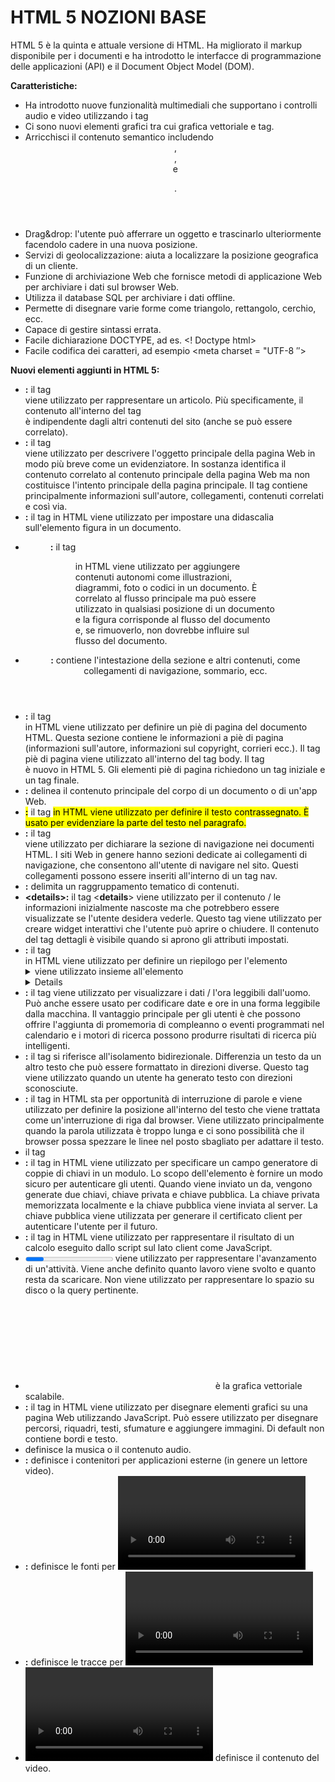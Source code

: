 # HTML 5 NOZIONI BASE

 HTML 5 è la quinta e attuale versione di HTML. Ha migliorato il markup disponibile per i documenti e ha introdotto le  interfacce di programmazione delle applicazioni (API) e il Document  Object Model (DOM).

**Caratteristiche:**

- Ha introdotto nuove funzionalità multimediali che supportano i controlli  audio e video utilizzando i tag <audio> e <video>.
- Ci sono nuovi elementi grafici tra cui grafica vettoriale e tag.
- Arricchisci il contenuto semantico includendo <header> <footer>, <article>, <section> e <figure>.
- Drag&drop: l'utente può afferrare un oggetto e trascinarlo ulteriormente facendolo cadere in una nuova posizione.
- Servizi di geolocalizzazione: aiuta a localizzare la posizione geografica di un cliente.
- Funzione di archiviazione Web che fornisce metodi di applicazione Web per archiviare i dati sul browser Web.
- Utilizza il database SQL per archiviare i dati offline.
- Permette di disegnare varie forme come triangolo, rettangolo, cerchio, ecc.
- Capace di gestire sintassi errata.
- Facile dichiarazione DOCTYPE, ad es. <! Doctype html>
- Facile codifica dei caratteri, ad esempio <meta charset = "UTF-8 ″>

**Nuovi elementi aggiunti in HTML 5:**

- **<article>:** il tag <article> viene utilizzato per rappresentare un articolo. Più specificamente, il contenuto all'interno del tag <article> è  indipendente dagli altri contenuti del sito (anche se può essere  correlato).
- **<side>:** il tag <aside> viene utilizzato per descrivere l'oggetto  principale della pagina Web in modo più breve come un evidenziatore. In sostanza identifica il contenuto correlato al contenuto principale  della pagina Web ma non costituisce l'intento principale della pagina  principale. Il tag <side> contiene principalmente informazioni sull'autore, collegamenti, contenuti correlati e così via.
- **<figcaption>:** il tag <figurecaption> in HTML viene utilizzato per impostare una didascalia sull'elemento figura in un documento.
- **<figure>:** il tag <figure> in HTML viene utilizzato per aggiungere contenuti autonomi come illustrazioni, diagrammi, foto o codici in un documento. È correlato al flusso principale ma può essere utilizzato in qualsiasi  posizione di un documento e la figura corrisponde al flusso del  documento e, se rimuoverlo, non dovrebbe influire sul flusso del  documento.
- **<header>:** contiene l'intestazione della sezione e altri contenuti, come collegamenti di navigazione, sommario, ecc.
- **<footer>:** il tag <footer> in HTML viene utilizzato per definire un piè di pagina del documento HTML. Questa sezione contiene le informazioni a piè di pagina (informazioni sull'autore, informazioni sul copyright, corrieri ecc.). Il tag piè di pagina viene utilizzato all'interno del tag body. Il tag <footer> è nuovo in HTML 5. Gli elementi piè di pagina richiedono un tag iniziale e un tag finale.
- **<main>:** delinea il contenuto principale del corpo di un documento o di un'app Web.
- **<mark>:** il tag <mark> in HTML viene utilizzato per definire il testo contrassegnato. È usato per evidenziare la parte del testo nel paragrafo.
- **<nav>:** il tag <nav> viene utilizzato per dichiarare la sezione di navigazione nei documenti HTML. I siti Web in genere hanno sezioni dedicate ai collegamenti di navigazione, che consentono all'utente di navigare nel sito. Questi collegamenti possono essere inseriti all'interno di un tag nav.
- **<section>:** delimita un raggruppamento tematico di contenuti.
- **<**details**>:** il tag <**details**> viene utilizzato per il contenuto / le  informazioni inizialmente nascoste ma che potrebbero essere visualizzate se l'utente desidera vederle. Questo tag viene utilizzato per creare widget interattivi che l'utente può aprire o chiudere. Il contenuto del tag dettagli è visibile quando si aprono gli attributi impostati.
- **<summary>:** il tag <summary> in HTML viene utilizzato per definire un riepilogo per l'elemento <details>. L'elemento <summary> viene utilizzato insieme all'elemento <details> e fornisce un riepilogo visibile all'utente. Quando l'utente fa clic sul riepilogo, il contenuto inserito all'interno  dell'elemento <dettagli> diventa visibile e precedentemente  nascosto. Il tag <summary> è stato aggiunto in HTMl 5. Il tag <summary> richiede sia il tag iniziale che quello finale.
- **<time>:** il tag <time> viene utilizzato per visualizzare i dati / l'ora leggibili dall'uomo. Può anche essere usato per codificare date e ore in una forma leggibile dalla macchina. Il vantaggio principale per gli utenti è che possono offrire l'aggiunta di promemoria di compleanno o eventi programmati nel calendario e i motori di ricerca possono produrre risultati di ricerca più intelligenti.
- **<bdi>:** il tag <bdi> si riferisce all'isolamento bidirezionale. Differenzia un testo da un altro testo che può essere formattato in direzioni diverse. Questo tag viene utilizzato quando un utente ha generato testo con direzioni sconosciute.
- **<wbr>:** il tag <wbr> in HTML sta per opportunità di interruzione di  parole e viene utilizzato per definire la posizione all'interno del  testo che viene trattata come un'interruzione di riga dal browser. Viene utilizzato principalmente quando la parola utilizzata è troppo lunga e  ci sono possibilità che il browser possa spezzare le linee nel posto  sbagliato per adattare il testo.
- **<datalist>:** il tag <datalist> viene utilizzato per fornire la funzione di completamento automatico nei file HTML. Può essere utilizzato con il tag di input, in modo che gli utenti possano  facilmente compilare i dati nei moduli utilizzando selezionare i dati.
- **<keygen>:** il tag <keygen> in HTML viene utilizzato per specificare un campo generatore di coppie di chiavi in un modulo. Lo scopo dell'elemento <keygen> è fornire un modo sicuro per autenticare gli utenti. Quando viene inviato un da, vengono generate due chiavi, chiave privata e chiave pubblica. La chiave privata memorizzata localmente e la chiave pubblica viene inviata al server. La chiave pubblica viene utilizzata per generare il certificato client per autenticare l'utente per il futuro.
- **<output>:** il tag <output> in HTML viene utilizzato per rappresentare il  risultato di un calcolo eseguito dallo script sul lato client come  JavaScript.
- **<progress>:** viene utilizzato per rappresentare l'avanzamento di un'attività. Viene anche definito quanto lavoro viene svolto e quanto resta da scaricare. Non viene utilizzato per rappresentare lo spazio su disco o la query pertinente.
- **<svg>:** è la grafica vettoriale scalabile.
- **<canvas>:** il tag <canvas> in HTML viene utilizzato per disegnare elementi grafici su una pagina Web utilizzando JavaScript. Può essere utilizzato per disegnare percorsi, riquadri, testi, sfumature e aggiungere immagini. Di default non contiene bordi e testo.
- **<audio>:** definisce la musica o il contenuto audio.
- **<embed>:** definisce i contenitori per applicazioni esterne (in genere un lettore video).
- **<source>:** definisce le fonti per <video> e <audio>.
- **<track>:** definisce le tracce per <video> e <audio>.
- **<video>:** definisce il contenuto del video.